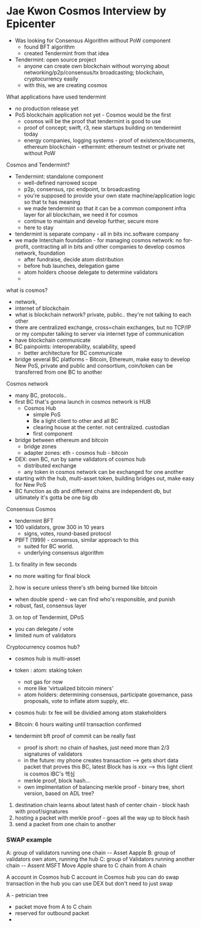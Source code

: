 # Jae Kwon Cosmos Interview by Epicenter

- Was looking for Consensus Algorithm without PoW component
  - found BFT algorithm
  - created Tendermint from that idea
- Tendermint: open source project
  - anyone can create own blockchain without worrying about networking/p2p/consensus/tx broadcasting; blockchain, cryptocurrency easily
  - with this, we are creating cosmos

What applications have used tendermint
- no production release yet
- PoS blockchain application not yet - Cosmos would be the first
  - cosmos will be the proof that tendermint is good to use
  - proof of concept; swift, r3, new startups building on tendermint today
  - energy companies, logging systems - proof of existence/documents, ethereum blockchain - ethermint: ethereum testnet or private net without PoW 

Cosmos and Tendermint?
- Tendermint: standalone component
  - well-defined narrowed scope
  - p2p, consensus, rpc endpoint, tx broadcasting
  - you're supposed to provide your own state machine/application logic so that tx has meaning
  - we made tendermint so that it can be a common component infra layer for all blockchain, we need it for cosmos
  - continue to maintain and develop further, secure more
  - here to stay
- tendermint is separate company - all in bits inc.software company
- we made Interchain foundation - for managing cosmos network: no for-profit, contracting all in bits and other companies to develop cosmos network, foundation
  - after fundraise, decide atom distribution
  - before hub launches, delegation game
  - atom holders choose delegate to determine validators
  - 

what is cosmos?
  - network, 
  - internet of blockchain
  - what is blockchain network? private, public.. they're not talking to each other
  - there are centralized exchange, cross=chain exchanges, but no TCP/IP or my computer talking to server via internet type of communication
  - have blockchain communicate
  - BC painpoints: interoperability, scalability, speed 
    - better architecture for BC communicate
  - bridge several BC platforms - Bitcoin, Ethereum, make easy to develop New PoS, private and public and consortium, coin/token can be transferred from one BC to another

Cosmos network
- many BC, protocols..
- first BC that's gonna launch in cosmos network is HUB
  - Cosmos Hub
    - simple PoS
    - Be a light client to other and all BC
    - clearing house at the center. not centralized. custodian
    - first component
- bridge between ethereum and bitcoin
  - bridge zones
  - adapter zones: eth - cosmos hub - bitcoin
- DEX: own BC, run by same validators of cosmos hub
  - distributed exchange
  - any token in cosmos network can be exchanged for one another
- starting with the hub, multi-asset token, building bridges out, make easy for New PoS
- BC function as db and different chains are independent db, but ultimately it's gotta be one big db

Consensus Cosmos
- tendermint BFT
- 100 validators, grow 300 in 10 years
  - signs, votes, round-based protocol
- PBFT (1999) - consensus, similar approach to this
  - suited for BC world. 
  - underlying consensus algorithm
1. tx finality in few seconds
  - no more waiting for final block
2. how is secure unless there's sth being burned like bitcoin
  - when double spend - we can find who's responsible, and punish
  - robust, fast, consensus layer 
3. on top of Tendermint, DPoS
  - you can delegate / vote
  - limited num of validators

Cryptocurrency cosmos hub?
- cosmos hub is multi-asset
- token : atom: staking token
  - not gas for now
  - more like 'virtualized bitcoin miners' 
  - atom holders: determining consensus, participate governance, pass proposals, vote to inflate atom supply, etc.
- cosmos hub: tx fee will be dividied among atom stakeholders

- Bitcoin: 6 hours waiting until transaction confirmed
- tendermint bft proof of commit can be really fast
  - proof is short: no chain of hashes, just need more than 2/3 signatures of validators
  - in the future: my phone creates transaction --> gets short data packet that proves this BC, latest Block has is xxx --> this light client is cosmos IBC's 핵심
  - merkle proof, block hash...
  - own implmentation of balancing merkle proof - binary tree, short version, based on ADL tree? 

1. destination chain learns about latest hash of center chain - block hash with proof/signatures
2. hosting a packet with merkle proof - goes all the way up to block hash
3. send a packet from one chain to another

### SWAP example
A: group of validators running one chain -- Asset Aapple
B: group of validators own atom, running the hub 
C: group of Validators running another chain -- Assent MSFT
Move Apple share to C chain from A chain

A account in Cosmos hub
C account in Cosmos hub
you can do swap transaction in the hub
you can use DEX but don't need to just swap

A - petrician tree 
- packet move from A to C chain
- reserved for outbound packet
- 